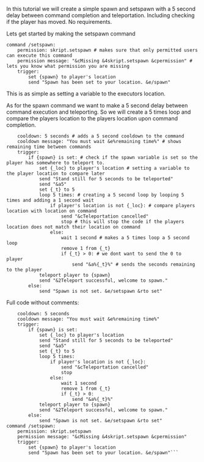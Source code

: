 In this tutorial we will create a simple spawn and setspawn with a 5 second delay between command completion and teleportation.
Including checking if the player has moved.
No requirements.

Lets get started by making the setspawn command
```
command /setspawn:
	permission: skript.setspawn # makes sure that only permitted users can execute this command
	permission message: "&cMissing &4skript.setspawn &cpermission" # lets you know what permission you are missing
	trigger:
		set {spawn} to player's location
		send "Spawn has been set to your location. &e/spawn"
```
This is as simple as setting a variable to the executors location.

As for the spawn command we want to make a 5 second delay between command execution and teleporting.
So we will create a 5 times loop and compare the players location to the players location upon command completion.
```command /spawn:
	cooldown: 5 seconds # adds a 5 second cooldown to the command
	cooldown message: "You must wait &e%remaining time%" # shows remaining time between commands
	trigger:
		if {spawn} is set: # check if the spawn variable is set so the player has somewhere to teleport to.
			set {_loc} to player's location # setting a variable to the player location to compare later
			send "Stand still for 5 seconds to be teleported"
			send "&a5"
			set {_t} to 5
			loop 5 times: # creating a 5 second loop by looping 5 times and adding a 1 second wait
				if player's location is not {_loc}: # compare players location with location on command
					send "&cTeleportation cancelled"
					stop # this will stop the code if the players location does not match their location on command
				else:
					wait 1 second # makes a 5 times loop a 5 second loop
					remove 1 from {_t}
					if {_t} > 0: # we dont want to send the 0 to player
						send "&a%{_t}%" # sends the seconds remaining to the player
			teleport player to {spawn}
			send "&2Teleport successful, welcome to spawn."
		else:
			send "Spawn is not set. &e/setspawn &rto set"
```

Full code without comments:
```command /spawn:
	cooldown: 5 seconds
	cooldown message: "You must wait &e%remaining time%"
	trigger:
		if {spawn} is set:
			set {_loc} to player's location
			send "Stand still for 5 seconds to be teleported"
			send "&a5"
			set {_t} to 5
			loop 5 times:
				if player's location is not {_loc}:
					send "&cTeleportation cancelled"
					stop
				else:
					wait 1 second
					remove 1 from {_t}
					if {_t} > 0:
						send "&a%{_t}%"
			teleport player to {spawn}
			send "&2Teleport successful, welcome to spawn."
		else:
			send "Spawn is not set. &e/setspawn &rto set"
command /setspawn:
	permission: skript.setspawn
	permission message: "&cMissing &4skript.setspawn &cpermission"
	trigger:
		set {spawn} to player's location
		send "Spawn has been set to your location. &e/spawn"```
